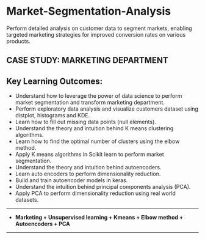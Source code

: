 # Market-Segmentation-Analysis
Perform detailed analysis on customer data to segment markets, enabling targeted marketing strategies for improved conversion rates on various products.

## CASE STUDY: MARKETING DEPARTMENT
## Key Learning Outcomes:
- Understand how to leverage the power of data science to perform market segmentation and transform marketing department.
- Perform exploratory data analysis and visualize customers dataset using distplot, histograms and KDE.
- Learn how to fill out missing data points (null elements).
- Understand the theory and intuition  behind K means clustering algorithms.
- Learn how to find the optimal number of clusters using the elbow method.
- Apply K means algorithms in Scikit learn to perform market segmentation.
- Understand the theory and intuition behind autoencoders.
- Learn auto encoders to perform dimensionality reduction.
- Build and train autoencoder models in keras.
- Understand the intuition behind principal components analysis (PCA).
- Apply PCA to perform dimensionality reduction using real world datasets.
___
- **Marketing + Unsupervised learning + Kmeans + Elbow method + Autoencoders + PCA**
___
